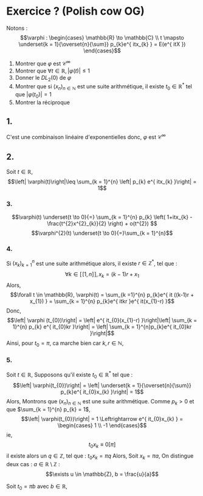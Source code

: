 # Exercice ? (Polish cow OG)
Notons : 
$$\varphi : \begin{cases}
\mathbb{R} \to \mathbb{C} \\
t \mapsto  \underset{k = 1}{\overset{n}{\sum}} p_{k}e^{ itx_{k} } = E(e^{ itX })
\end{cases}$$

1. Montrer que $\varphi$ est $\mathcal{C}^{\infty}$
2. Montrer que $\forall t \in \mathbb{R}, \left| \varphi(t)\right|\leq 1$
3. Donner le $DL_{2}(0)$ de $\varphi$
4. Montrer que si $(x_{n})_{n \in \mathbb{N}}$ est une suite arithmétique, il existe $t_{0} \in \mathbb{R}^{*}$ tel que $\left| \varphi(t_{0})\right|=1$
5. Montrer la réciproque


## 1.
C'est une combinaison linéaire d'exponentielles donc, $\varphi$ est $\mathcal{C}^{\infty}$

## 2.
Soit $t \in \mathbb{R}$, 
$$\left| \varphi(t)\right|\leq \sum_{k = 1}^{n} \left| p_{k} e^{ itx_{k} }\right| = 1$$

### 3.
$$\varphi(t) \underset{t \to 0}{=} \sum_{k = 1}^{n} p_{k} \left( 1+itx_{k} - \frac{t^{2}x^{2}_{k}}{2} \right) + o(t^{2}) $$
$$\varphi^{2}(t) \underset{t \to 0}{=}\sum_{k = 1}^{n}$$




### 4.
Si $(x_{k})_{k = 1}^{n}$ est une suite arithmétique alors, il existe $r \in \mathbb{Z}^{*}$, tel que : 
$$\forall k \in [\![1, n]\!], x_{k} = (k-1)r + x_{1}$$
Alors, 
$$\forall t \in \mathbb{R}, \varphi(t) = \sum_{k =1}^{n} p_{k}e^{ it ((k-1)r + x_{1}) } = \sum_{k = 1}^{n} p_{k}e^{ itkr }e^{ it(x_{1}-r) }$$
Donc, 
$$\left| \varphi (t_{0})\right| = \left| e^{ it_{0}(x_{1}-r) }\right|\left| \sum_{k = 1}^{n} p_{k} e^{ it_{0}kr }\right| = \left| \sum_{k = 1}^{n}p_{k}e^{ it_{0}kr }\right|$$
Ainsi, pour $t_{0} = \pi$, ca marche bien car $k, r \in \mathbb{N}$, 

### 5.
Soit $t \in \mathbb{R}$, 
Supposons qu'il existe $t_{0} \in \mathbb{R}^{*}$ tel que :
$$\left| \varphi(t_{0})\right| = \left| \underset{k = 1}{\overset{n}{\sum}} p_{k}e^{ it_{0}x_{k} }\right| = 1$$
Alors, Montrons que $(x_{n})_{n \in \mathbb{N}}$ est une suite arithmétique. 
Comme $p_{k} >0$ et que $\sum_{k = 1}^{n} p_{k} = 1$, 
$$\left| \varphi(t_{0})\right| = 1 \Leftrightarrow e^{ it_{0}x_{k} } = \begin{cases}
1 \\
-1
\end{cases}$$
ie, 
$$t_{0}x_{k} \equiv 0 [\pi]$$
il existe alors un $q \in \mathbb{Z}$, tel que : $t_{0}x_{k} = \pi q$
Alors,
Soit $x_{k} = \pi a$, 
On distingue deux cas :
$a \in \mathbb{R}\setminus \mathbb{Z}$ : 
$$\exists u \in \mathbb{Z}, b = \frac{u}{a}$$


Soit $t_{0} = \pi b$ avec $b \in \mathbb{R}$, 

